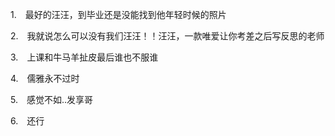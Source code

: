 <p class="MsoNormal" style="margin-left:21.0pt;text-indent:-21.0pt;mso-list:l68 level1 lfo69">
<?if !supportLists?><span lang="EN-US"><span style="mso-list:Ignore">1.<span style='font:7.0pt "Times New Roman"'>     
                    </span></span></span>
<?endif?>最好的汪汪，到毕业还是没能找到他年轻时候的照片
        </p><p class="MsoNormal" style="margin-left:21.0pt;text-indent:-21.0pt;mso-list:l68 level1 lfo69">
<?if !supportLists?><span lang="EN-US"><span style="mso-list:Ignore">2.<span style='font:7.0pt "Times New Roman"'>     
                    </span></span></span>
<?endif?>我就说怎么可以没有我们汪汪！！汪汪，一款唯爱让你考差之后写反思的老师
        </p><p class="MsoNormal" style="margin-left:21.0pt;text-indent:-21.0pt;mso-list:l68 level1 lfo69">
<?if !supportLists?><span lang="EN-US"><span style="mso-list:Ignore">3.<span style='font:7.0pt "Times New Roman"'>     
                    </span></span></span>
<?endif?>上课和牛马羊扯皮最后谁也不服谁
        </p><p class="MsoNormal" style="margin-left:21.0pt;text-indent:-21.0pt;mso-list:l68 level1 lfo69">
<?if !supportLists?><span lang="EN-US"><span style="mso-list:Ignore">4.<span style='font:7.0pt "Times New Roman"'>     
                    </span></span></span>
<?endif?>儒雅永不过时
        </p><p class="MsoNormal" style="margin-left:21.0pt;text-indent:-21.0pt;mso-list:l68 level1 lfo69">
<?if !supportLists?><span lang="EN-US"><span style="mso-list:Ignore">5.<span style='font:7.0pt "Times New Roman"'>     
                    </span></span></span>
<?endif?>感觉不如<span lang="EN-US">..</span><span class="GramE">发享哥</span>
</p><p class="MsoNormal" style="margin-left:21.0pt;text-indent:-21.0pt;mso-list:l68 level1 lfo69">
<?if !supportLists?><span lang="EN-US"><span style="mso-list:Ignore">6.<span style='font:7.0pt "Times New Roman"'>     
                    </span></span></span>
<?endif?>还行
        </p>